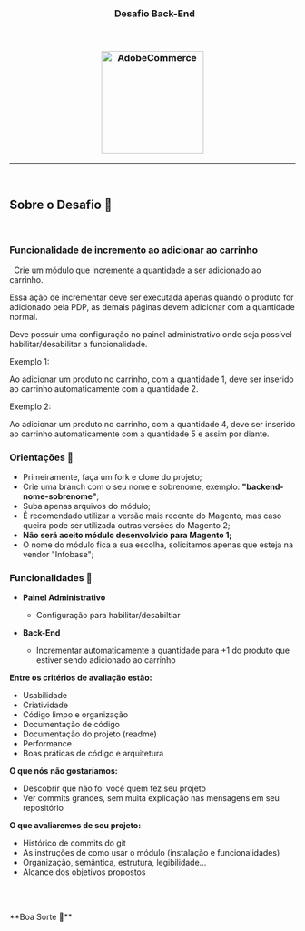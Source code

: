 <h3 align="center">
  Desafio Back-End
</h3>

 

<h3 align="center">
<img alt="AdobeCommerce" 
    src="https://cdn.softwarereviews.com/production/logos/offering_score_snapshots/63177/original/AdobeCommerce1.png?1657189821" width="180px"/>
</h3>
</p>

<hr/>

 

## Sobre o Desafio 🚀

 

### Funcionalidade de incremento ao adicionar ao carrinho
 
Crie um módulo que incremente a quantidade a ser adicionado ao carrinho.

Essa ação de incrementar deve ser executada apenas quando o produto for adicionado pela PDP, as demais páginas devem adicionar com a quantidade normal.

Deve possuir uma configuração no painel administrativo onde seja possível habilitar/desabilitar a funcionalidade.


Exemplo 1: 

Ao adicionar um produto no carrinho, com a quantidade 1, deve ser inserido ao carrinho automaticamente com a quantidade 2.


Exemplo 2:

Ao adicionar um produto no carrinho, com a quantidade 4, deve ser inserido ao carrinho automaticamente com a quantidade 5 e assim por diante.




### Orientações 📌
- Primeiramente, faça um fork e clone do projeto; 
- Crie uma branch com o seu nome e sobrenome, exemplo: **"backend-nome-sobrenome"**;
- Suba apenas arquivos do módulo;
- É recomendado utilizar a versão mais recente do Magento, mas caso queira pode ser utilizada outras versões do Magento 2;
- **Não será aceito módulo desenvolvido para Magento 1;**
- O nome do módulo fica a sua escolha, solicitamos apenas que esteja na vendor "Infobase";




### Funcionalidades 📝

- **Painel Administrativo**
	- Configuração para habilitar/desabiltiar

- **Back-End**
	- Incrementar automaticamente a quantidade para +1 do produto que estiver sendo adicionado ao carrinho



**Entre os critérios de avaliação estão:**

- Usabilidade
- Criatividade
- Código limpo e organização
- Documentação de código
- Documentação do projeto (readme)
- Performance
- Boas práticas de código e arquitetura
 

**O que nós não gostaríamos:**
- Descobrir que não foi você quem fez seu projeto
- Ver commits grandes, sem muita explicação nas mensagens em seu repositório


**O que avaliaremos de seu projeto:**
- Histórico de commits do git
- As instruções de como usar o módulo (instalação e funcionalidades)
- Organização, semântica, estrutura, legibilidade...
- Alcance dos objetivos propostos

 

</br>
**Boa Sorte 🤞**
